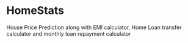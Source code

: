 # HomeStats
House Price Prediction along with EMI calculator, Home Loan transfer calculator and monthly loan repayment calculator

